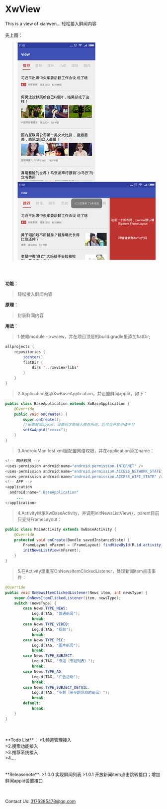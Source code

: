 # XwView
This is a view of xianwen... 轻松接入鲜闻内容
<br>
<br>
先上图：
>![image](https://raw.githubusercontent.com/frendyxzc/XwView/master/screenshot/device-2016-11-11-110118.png)
>![image](https://raw.githubusercontent.com/frendyxzc/XwView/master/screenshot/device-2016-11-11-110150.png)
<br>
<br>

**功能**：

>轻松接入鲜闻内容

**原理**：

>封装鲜闻内容

**用法**：

>1.依赖module - xwview，并在项目顶层的build.gradle里添加flatDir;
```java
allprojects {
    repositories {
        jcenter()
        flatDir {
            dirs '../xwview/libs'
        }
    }
}
```

>2.Application继承XwBaseApplication，并设置鲜闻appid，如下：
```java
public class BaseApplication extends XwBaseApplication {
	@Override
	public void onCreate() {
		super.onCreate();
		//设置鲜闻appid，设置后才能接入推荐系统，后续会开放申请平台
		setXwAppid("xxxxx");
	}
}
```

>3.AndroidManifest.xml里配置网络权限，并在application添加name：
```java
<!-- 网络权限 -->
<uses-permission android:name="android.permission.INTERNET" />
<uses-permission android:name="android.permission.ACCESS_NETWORK_STATE" />
<uses-permission android:name="android.permission.ACCESS_WIFI_STATE" />
<!-- APP -->
<application
  android:name=".BaseApplication"
     ...
</application>
```

>4.Activity继承XwBaseActivity，并调用initNewsListView()，parent目前只支持FrameLayout：
```java
public class MainActivity extends XwBaseActivity {
	@Override
	protected void onCreate(Bundle savedInstanceState) {
		FrameLayout mParent = (FrameLayout) findViewById(R.id.activity_main);
		initNewsListView(mParent);
	}
}
```

>5.在Activity里重写OnNewsItemClickedListener，处理新闻item点击事件：
```java
@Override
public void OnNewsItemClickedListener(News item, int newsType) {
	super.OnNewsItemClickedListener(item, newsType);
	switch (newsType) {
		case News.TYPE_NEWS:
			Log.d(TAG, "普通新闻");
			break;
		case News.TYPE_VIDEO:
			Log.d(TAG, "视频");
			break;
		case News.TYPE_PIC:
			Log.d(TAG, "图片新闻");
			break;
		case News.TYPE_SUBJECT:
			Log.d(TAG, "专题（专题列表）");
			break;
		case News.TYPE_AD:
			Log.d(TAG, "广告活动");
			break;
		case News.TYPE_SUBJECT_DETAIL:
			Log.d(TAG, "专题（带专题信息的新闻）");
			break;
		default:
			break;
	}
}
```

<br>
<br>
**Todo List**：
>1.频道管理接入 <br>
>2.搜索功能接入 <br>
>3.推荐系统接入 <br>
>4.... <br>
<br>
<br>
**Releasenote**:
>1.0.0 实现鲜闻列表
>1.0.1 开放新闻item点击跳转接口；增加鲜闻appid设置接口
<br>
<br>
<br>

Contact Us: 3176385478@qq.com
